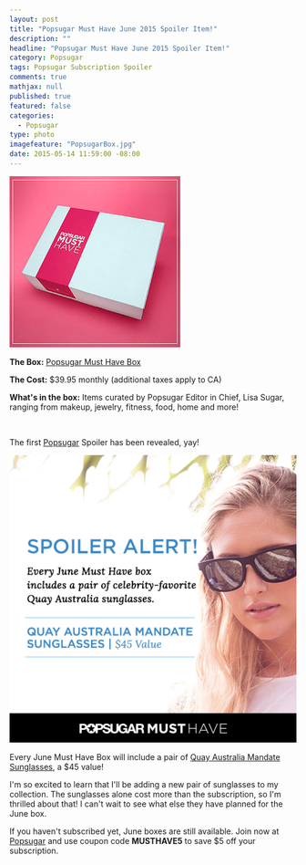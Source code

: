 ```yaml
---
layout: post
title: "Popsugar Must Have June 2015 Spoiler Item!"
description: ""
headline: "Popsugar Must Have June 2015 Spoiler Item!"
category: Popsugar
tags: Popsugar Subscription Spoiler
comments: true
mathjax: null
published: true
featured: false
categories: 
  - Popsugar
type: photo
imagefeature: "PopsugarBox.jpg"
date: 2015-05-14 11:59:00 -08:00
---
```


![Popsugar Box](/images/PopsugarBox.jpg)
<p><b>The Box:</b> <a href="http://popsu.gr/vdrb">Popsugar Must Have Box</a></p>
<p><b>The Cost:</b> $39.95 monthly (additional taxes apply to CA)</p>
<p><b>What's in the box:</b> Items curated by Popsugar Editor in Chief, Lisa Sugar, ranging from makeup, jewelry, fitness, food, home and more!</p>
<br>

<p>The first <a href="http://popsu.gr/vdrb">Popsugar</a> Spoiler has been revealed, yay!</p>

![Popsugar June 2015 Spoiler](/images/PopsugarJune2015Spoiler.png)
<p>Every June Must Have Box will include a pair of <a href="http://www.quayaustralia.com/us/shop/21-mandate.html">Quay Australia Mandate Sunglasses</a>, a $45 value!</p>

<p>I'm so excited to learn that I'll be adding a new pair of sunglasses to my collection. 
The sunglasses alone cost more than the subscription, so I'm thrilled about that! 
I can't wait to see what else they have planned for the June box.</p>

<p>If you haven't subscribed yet, June boxes are still available. Join now at <a href="http://popsu.gr/vdrb">Popsugar</a> and use coupon code <b>MUSTHAVE5</b> to save $5 off your subscription.</p>
